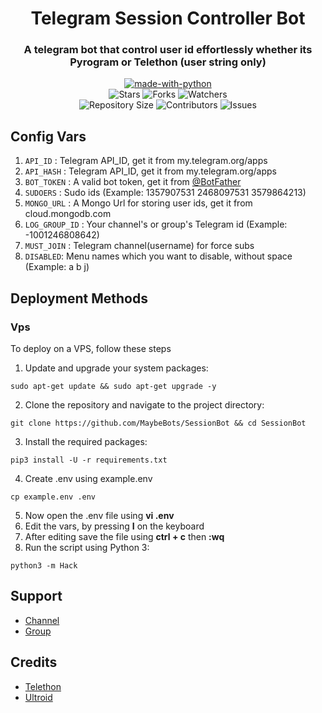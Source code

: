 <h1 align= center>Telegram Session Controller Bot</h1>
<h3 align = center>A telegram bot that control user id effortlessly whether its Pyrogram or Telethon (user string only)</h3>
<p align="center">
<a href="https://python.org"><img src="http://forthebadge.com/images/badges/made-with-python.svg" alt="made-with-python"></a>
<br>
    <img src="https://img.shields.io/github/stars/MaybeBots/SessionBot?style=for-the-badge" alt="Stars">
    <img src="https://img.shields.io/github/forks/MaybeBots/SessionBot?style=for-the-badge" alt="Forks">
    <img src="https://img.shields.io/github/watchers/MaybeBots/SessionBot?style=for-the-badge" alt="Watchers"> 
<br>
    <img src="https://img.shields.io/github/repo-size/MaybeBots/SessionBot?style=for-the-badge" alt="Repository Size">
    <img src="https://img.shields.io/github/contributors/MaybeBots/SessionBot?style=for-the-badge" alt="Contributors">
    <img src="https://img.shields.io/github/issues/MaybeBots/SessionBot?style=for-the-badge" alt="Issues">
</p>

## Config Vars

1. `API_ID` : Telegram API_ID, get it from my.telegram.org/apps
2. `API_HASH` : Telegram API_ID, get it from my.telegram.org/apps
3. `BOT_TOKEN` : A valid bot token, get it from [@BotFather](https://t.me/BotFather)
4. `SUDOERS` : Sudo ids (Example: 1357907531 2468097531 3579864213)
5. `MONGO_URL` : A Mongo Url for storing user ids, get it from cloud.mongodb.com
6. `LOG_GROUP_ID` : Your channel's or group's Telegram id (Example: -1001246808642)
7. `MUST_JOIN` : Telegram channel(username) for force subs
8. `DISABLED`: Menu names which you want to disable, without space (Example: a b j)

## Deployment Methods

### Vps
</h3>



To deploy on a VPS, follow these steps

1. Update and upgrade your system packages:

```
sudo apt-get update && sudo apt-get upgrade -y
```

2. Clone the repository and navigate to the project directory:

```
git clone https://github.com/MaybeBots/SessionBot && cd SessionBot
```

3. Install the required packages:

```
pip3 install -U -r requirements.txt
```

4. Create .env using example.env

```
cp example.env .env
```

5. Now open the .env file using **vi .env**
6. Edit the vars, by pressing **I** on the keyboard
7. After editing save the file using **ctrl + c** then **:wq**
8. Run the script using Python 3:

```
python3 -m Hack
```

## Support

- [Channel](https://t.me/Maybebots)
- [Group](https://t.me/MaybeBotsSupport)

## Credits

- [Telethon](https://github.com/LonamiWebs/Telethon)
- [Ultroid](https://github.com/TeamUltroid/Ultroid)
